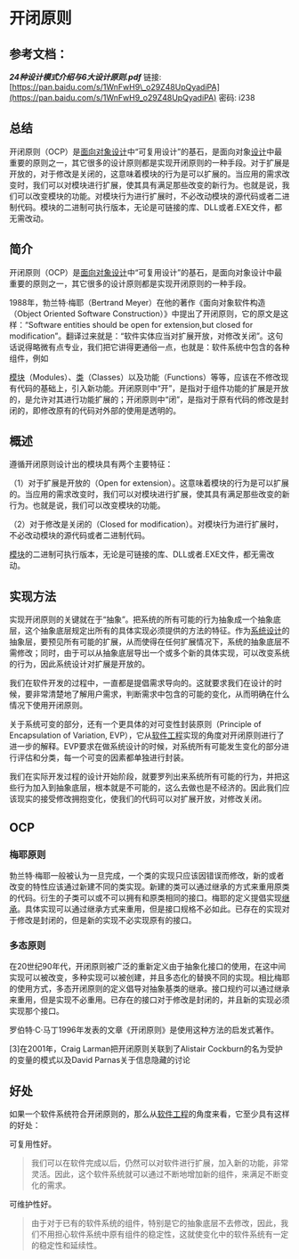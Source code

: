 # 开闭原则

## 参考文档：

_**24种设计模式介绍与6大设计原则.pdf**_   链接: [https://pan.baidu.com/s/1WnFwH9\_o29Z48UpQyadiPA](https://pan.baidu.com/s/1WnFwH9_o29Z48UpQyadiPA) 密码: i238

## 总结

开闭原则（OCP）是[面向对象设计](https://baike.baidu.com/item/面向对象设计)中“可复用设计”的基石，是面向对象[设计](https://baike.baidu.com/item/设计/290622)中最重要的原则之一，其它很多的设计原则都是实现开闭原则的一种手段。对于扩展是开放的，对于修改是关闭的，这意味着模块的行为是可以扩展的。当应用的需求改变时，我们可以对模块进行扩展，使其具有满足那些改变的新行为。也就是说，我们可以改变模块的功能。对模块行为进行扩展时，不必改动模块的源代码或者二进制代码。模块的二进制可执行版本，无论是可链接的库、DLL或者.EXE文件，都无需改动。

## 简介

开闭原则（OCP）是[面向对象设计](https://baike.baidu.com/item/面向对象设计)中“可复用设计”的基石，是面向对象设计中最重要的原则之一，其它很多的设计原则都是实现开闭原则的一种手段。

1988年，勃兰特·梅耶（Bertrand Meyer）在他的著作《面向对象软件构造（Object Oriented Software Construction）》中提出了开闭原则，它的原文是这样：“Software entities should be open for extension,but closed for modification”。翻译过来就是：“软件实体应当对扩展开放，对修改关闭”。这句话说得略微有点专业，我们把它讲得更通俗一点，也就是：软件系统中包含的各种组件，例如

[模块](https://baike.baidu.com/item/模块)（Modules）、[类](https://baike.baidu.com/item/类)（Classes）以及功能（Functions）等等，应该在不修改现有代码的基础上，引入新功能。开闭原则中“开”，是指对于组件功能的扩展是开放的，是允许对其进行功能扩展的；开闭原则中“闭”，是指对于原有代码的修改是封闭的，即修改原有的代码对外部的使用是透明的。

## 概述

遵循开闭原则设计出的模块具有两个主要特征：

（1）对于扩展是开放的（Open for extension）。这意味着模块的行为是可以扩展的。当应用的需求改变时，我们可以对模块进行扩展，使其具有满足那些改变的新行为。也就是说，我们可以改变模块的功能。

（2）对于修改是关闭的（Closed for modification）。对模块行为进行扩展时，不必改动模块的源代码或者二进制代码。

[模块](https://baike.baidu.com/item/模块)的二进制可执行版本，无论是可链接的库、DLL或者.EXE文件，都无需改动。

## 实现方法

实现开闭原则的关键就在于“抽象”。把系统的所有可能的行为抽象成一个抽象底层，这个抽象底层规定出所有的具体实现必须提供的方法的特征。作为[系统设计](https://baike.baidu.com/item/系统设计)的抽象层，要预见所有可能的扩展，从而使得在任何扩展情况下，系统的抽象底层不需修改；同时，由于可以从抽象底层导出一个或多个新的具体实现，可以改变系统的行为，因此系统设计对扩展是开放的。

我们在软件开发的过程中，一直都是提倡需求导向的。这就要求我们在设计的时候，要非常清楚地了解用户需求，判断需求中包含的可能的变化，从而明确在什么情况下使用开闭原则。

关于系统可变的部分，还有一个更具体的对可变性封装原则（Principle of Encapsulation of Variation, EVP），它从[软件工程](https://baike.baidu.com/item/软件工程)实现的角度对开闭原则进行了进一步的解释。EVP要求在做系统设计的时候，对系统所有可能发生变化的部分进行评估和分类，每一个可变的因素都单独进行封装。

我们在实际开发过程的设计开始阶段，就要罗列出来系统所有可能的行为，并把这些行为加入到抽象底层，根本就是不可能的，这么去做也是不经济的。因此我们应该现实的接受修改拥抱变化，使我们的代码可以对扩展开放，对修改关闭。

## OCP

### 梅耶原则

勃兰特·梅耶一般被认为一旦完成，一个类的实现只应该因错误而修改，新的或者改变的特性应该通过新建不同的类实现。新建的类可以通过继承的方式来重用原类的代码。衍生的子类可以或不可以拥有和原类相同的接口。梅耶的定义提倡实现[继承](https://baike.baidu.com/item/继承)。具体实现可以通过继承方式来重用，但是接口规格不必如此。已存在的实现对于修改是封闭的，但是新的实现不必实现原有的接口。

### 多态原则

在20世纪90年代，开闭原则被广泛的重新定义由于抽象化接口的使用，在这中间实现可以被改变，多种实现可以被创建，并且多态化的替换不同的实现。相比梅耶的使用方式，多态开闭原则的定义倡导对抽象基类的继承。接口规约可以通过继承来重用，但是实现不必重用。已存在的接口对于修改是封闭的，并且新的实现必须实现那个接口。

罗伯特·C·马丁1996年发表的文章《开闭原则》是使用这种方法的启发式著作。

\[3\]在2001年，Craig Larman把开闭原则关联到了Alistair Cockburn的名为受护的变量的模式以及David Parnas关于信息隐藏的讨论

## 好处

如果一个软件系统符合开闭原则的，那么从[软件工程](https://baike.baidu.com/item/%E8%BD%AF%E4%BB%B6%E5%B7%A5%E7%A8%8B)的角度来看，它至少具有这样的好处：

可复用性好。

> 我们可以在软件完成以后，仍然可以对软件进行扩展，加入新的功能，非常灵活。因此，这个软件系统就可以通过不断地增加新的组件，来满足不断变化的需求。

可维护性好。

> 由于对于已有的软件系统的组件，特别是它的抽象底层不去修改，因此，我们不用担心软件系统中原有组件的稳定性，这就使变化中的软件系统有一定的稳定性和延续性。





